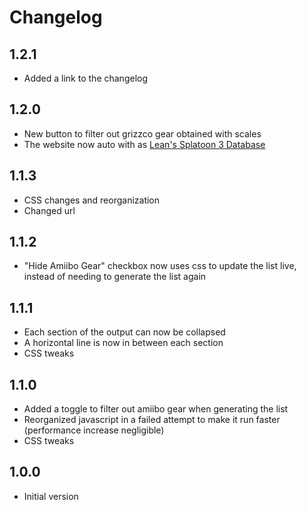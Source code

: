 # Changelog
## 1.2.1
- Added a link to the changelog
## 1.2.0
- New button to filter out grizzco gear obtained with scales
- The website now auto with as [Lean's Splatoon 3 Database](https://leanny.github.io/splat3/database.html)
## 1.1.3
- CSS changes and reorganization
- Changed url
## 1.1.2
- "Hide Amiibo Gear" checkbox now uses css to update the list live, instead of needing to generate the list again
## 1.1.1
- Each section of the output can now be collapsed
- A horizontal line is now in between each section
- CSS tweaks
## 1.1.0
- Added a toggle to filter out amiibo gear when generating the list
- Reorganized javascript in a failed attempt to make it run faster (performance increase negligible)
- CSS tweaks
## 1.0.0
- Initial version

